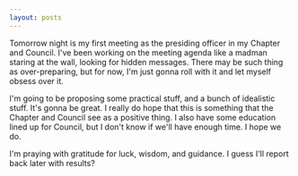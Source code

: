 ```yaml
---
layout: posts
---
```

Tomorrow night is my first meeting as the presiding officer in my Chapter and Council. I've been working on the meeting agenda like a madman staring at the wall, looking for hidden messages. There may be such thing as over-preparing, but for now, I'm just gonna roll with it and let myself obsess over it.

I'm going to be proposing some practical stuff, and a bunch of idealistic stuff. It's gonna be great. I really do hope that this is something that the Chapter and Council see as a positive thing. I also have some education lined up for Council, but I don't know if we'll have enough time. I hope we do. 

I'm praying with gratitude for luck, wisdom, and guidance. I guess I'll report back later with results?
